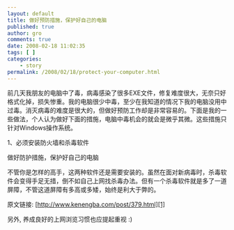 ```yaml
---
layout: default
title: 做好预防措施，保护好自己的电脑
published: true
author: gro
comments: true
date: 2008-02-18 11:02:35
tags: [ ]
categories:
    - story
permalink: /2008/02/18/protect-your-computer.html
---
```

前几天我朋友的电脑中了毒，病毒感染了很多EXE文件，修复难度很大，无奈只好格式化掉，损失惨重。我的电脑很少中毒，至少在我知道的情况下我的电脑没用中过毒。消灭病毒的难度是很大的，但做好预防工作却是非常容易的。下面是我的一些做法，个人认为做好下面的措施，电脑中毒机会的就会是微乎其微。这些措施只针对Windows操作系统。

1、必须安装防火墙和杀毒软件



做好防护措施，保护好自己的电脑

不管你是怎样的高手，这两种软件还是需要安装的。虽然在面对新病毒时，杀毒软件会变得手足无措，倒不如自己上网找杀毒办法。但有一个杀毒软件就是多了一道屏障，不管这道屏障有多高或多矮，始终是利大于弊的。

原文链接: [http://www.kenengba.com/post/379.html][1]

另外, 养成良好的上网浏览习惯也应提起重视 :)

 [1]: http://www.kenengba.com/post/379.html "http://www.kenengba.com/post/379.html"
